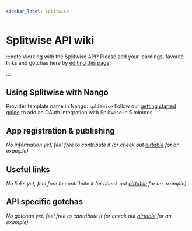 ```yaml
---
sidebar_label: Splitwise
---
```

# Splitwise API wiki

:::note Working with the Splitwise API?
Please add your learnings, favorite links and gotchas here by [editing this page](https://github.com/nangohq/nango/tree/master/docs/docs/providers/splitwise.md).

:::

## Using Splitwise with Nango
Provider template name in Nango: `splitwise`
Follow our [getting started guide](../reference/guide.md) to add an OAuth integration with Splitwise in 5 minutes.

## App registration & publishing
*No information yet, feel free to contribute it (or check out [airtable](airtable.md) for an example)*


## Useful links
*No links yet, feel free to contribute it (or check out [airtable](airtable.md) for an example)*

## API specific gotchas
*No gotchas yet, feel free to contribute it (or check out [airtable](airtable.md) for an example)*
